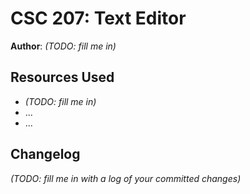 # CSC 207: Text Editor

**Author**: _(TODO: fill me in)_

## Resources Used

+ _(TODO: fill me in)_
+ ...
+ ...

## Changelog

_(TODO: fill me in with a log of your committed changes)_
